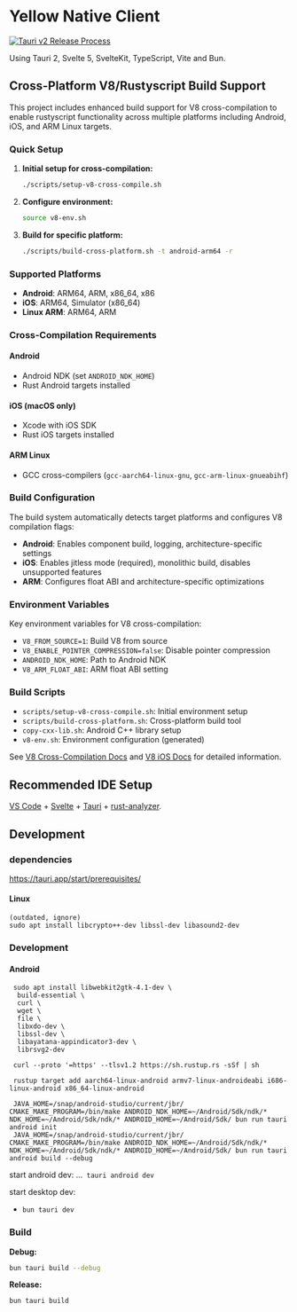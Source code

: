 # Yellow Native Client
[![Tauri v2 Release Process](https://github.com/libersoft-org/yellow-client-native/actions/workflows/cloud-publish.yaml/badge.svg)](https://github.com/libersoft-org/yellow-client-native/actions/workflows/cloud-publish.yaml)

Using Tauri 2, Svelte 5, SvelteKit, TypeScript, Vite and Bun.

## Cross-Platform V8/Rustyscript Build Support

This project includes enhanced build support for V8 cross-compilation to enable rustyscript functionality across multiple platforms including Android, iOS, and ARM Linux targets.

### Quick Setup

1. **Initial setup for cross-compilation:**
   ```bash
   ./scripts/setup-v8-cross-compile.sh
   ```

2. **Configure environment:**
   ```bash
   source v8-env.sh
   ```

3. **Build for specific platform:**
   ```bash
   ./scripts/build-cross-platform.sh -t android-arm64 -r
   ```

### Supported Platforms

- **Android**: ARM64, ARM, x86_64, x86
- **iOS**: ARM64, Simulator (x86_64)  
- **Linux ARM**: ARM64, ARM

### Cross-Compilation Requirements

#### Android
- Android NDK (set `ANDROID_NDK_HOME`)
- Rust Android targets installed

#### iOS (macOS only)
- Xcode with iOS SDK
- Rust iOS targets installed

#### ARM Linux
- GCC cross-compilers (`gcc-aarch64-linux-gnu`, `gcc-arm-linux-gnueabihf`)

### Build Configuration

The build system automatically detects target platforms and configures V8 compilation flags:

- **Android**: Enables component build, logging, architecture-specific settings
- **iOS**: Enables jitless mode (required), monolithic build, disables unsupported features
- **ARM**: Configures float ABI and architecture-specific optimizations

### Environment Variables

Key environment variables for V8 cross-compilation:
- `V8_FROM_SOURCE=1`: Build V8 from source
- `V8_ENABLE_POINTER_COMPRESSION=false`: Disable pointer compression
- `ANDROID_NDK_HOME`: Path to Android NDK
- `V8_ARM_FLOAT_ABI`: ARM float ABI setting

### Build Scripts

- `scripts/setup-v8-cross-compile.sh`: Initial environment setup
- `scripts/build-cross-platform.sh`: Cross-platform build tool
- `copy-cxx-lib.sh`: Android C++ library setup
- `v8-env.sh`: Environment configuration (generated)

See [V8 Cross-Compilation Docs](https://v8.dev/docs/cross-compile-arm) and [V8 iOS Docs](https://v8.dev/docs/cross-compile-ios) for detailed information.

## Recommended IDE Setup

[VS Code](https://code.visualstudio.com/) + [Svelte](https://marketplace.visualstudio.com/items?itemName=svelte.svelte-vscode) + [Tauri](https://marketplace.visualstudio.com/items?itemName=tauri-apps.tauri-vscode) + [rust-analyzer](https://marketplace.visualstudio.com/items?itemName=rust-lang.rust-analyzer).

## Development

### dependencies

https://tauri.app/start/prerequisites/

#### Linux
```
(outdated, ignore)
sudo apt install libcrypto++-dev libssl-dev libasound2-dev
```


### Development
#### Android
```
 sudo apt install libwebkit2gtk-4.1-dev \
  build-essential \
  curl \
  wget \
  file \
  libxdo-dev \
  libssl-dev \
  libayatana-appindicator3-dev \
  librsvg2-dev

 curl --proto '=https' --tlsv1.2 https://sh.rustup.rs -sSf | sh

 rustup target add aarch64-linux-android armv7-linux-androideabi i686-linux-android x86_64-linux-android

 JAVA_HOME=/snap/android-studio/current/jbr/ CMAKE_MAKE_PROGRAM=/bin/make ANDROID_NDK_HOME=~/Android/Sdk/ndk/* NDK_HOME=~/Android/Sdk/ndk/* ANDROID_HOME=~/Android/Sdk/ bun run tauri android init
 JAVA_HOME=/snap/android-studio/current/jbr/ CMAKE_MAKE_PROGRAM=/bin/make ANDROID_NDK_HOME=~/Android/Sdk/ndk/* NDK_HOME=~/Android/Sdk/ndk/* ANDROID_HOME=~/Android/Sdk/ bun run tauri android build --debug

```
start android dev:
...` tauri android dev`

start desktop dev:
* `bun tauri dev`

### Build

**Debug:**

```sh
bun tauri build --debug
```

**Release:**

```sh
bun tauri build
```


